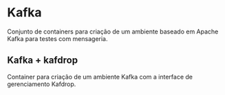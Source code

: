 # Kafka

Conjunto de containers para criação de um ambiente baseado em Apache Kafka para testes com mensageria.

## Kafka + kafdrop

Container para criação de um ambiente Kafka com a interface de gerenciamento Kafdrop.